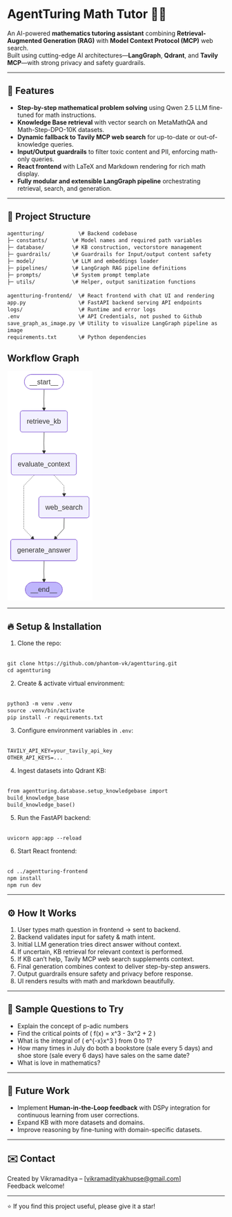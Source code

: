 
# AgentTuring Math Tutor 🤖📐

An AI-powered **mathematics tutoring assistant** combining **Retrieval-Augmented Generation (RAG)** with **Model Context Protocol (MCP)** web search.  
Built using cutting-edge AI architectures—**LangGraph**, **Qdrant**, and **Tavily MCP**—with strong privacy and safety guardrails.

---

## 🚀 Features

- **Step-by-step mathematical problem solving** using Qwen 2.5 LLM fine-tuned for math instructions.
- **Knowledge Base retrieval** with vector search on MetaMathQA and Math-Step-DPO-10K datasets.
- **Dynamic fallback to Tavily MCP web search** for up-to-date or out-of-knowledge queries.
- **Input/Output guardrails** to filter toxic content and PII, enforcing math-only queries.
- **React frontend** with LaTeX and Markdown rendering for rich math display.
- **Fully modular and extensible LangGraph pipeline** orchestrating retrieval, search, and generation.

---

## 📂 Project Structure


```
agentturing/           \# Backend codebase
├─ constants/        \# Model names and required path variables
├─ database/         \# KB construction, vectorstore management
├─ guardrails/       \# Guardrails for Input/output content safety
├─ model/            \# LLM and embeddings loader
├─ pipelines/        \# LangGraph RAG pipeline definitions
├─ prompts/          \# System prompt template
├─ utils/            \# Helper, output sanitization functions

agentturing-frontend/  \# React frontend with chat UI and rendering
app.py                 \# FastAPI backend serving API endpoints
logs/                  \# Runtime and error logs
.env                   \# API Credentials, not pushed to Github
save_graph_as_image.py \# Utility to visualize LangGraph pipeline as image
requirements.txt       \# Python dependencies
```

## Workflow Graph
![Pipeline Graph](pipeline_graph.png)

---

## 🔥 Setup & Installation

1. Clone the repo:
```

git clone https://github.com/phantom-vk/agentturing.git
cd agentturing

```

2. Create & activate virtual environment:
```

python3 -m venv .venv
source .venv/bin/activate
pip install -r requirements.txt

```

3. Configure environment variables in `.env`:
```

TAVILY_API_KEY=your_tavily_api_key
OTHER_API_KEYS=...

```

4. Ingest datasets into Qdrant KB:
```

from agentturing.database.setup_knowledgebase import build_knowledge_base
build_knowledge_base()

```

5. Run the FastAPI backend:
```

uvicorn app:app --reload

```

6. Start React frontend:
```

cd ../agentturing-frontend
npm install
npm run dev

```

---

## ⚙️ How It Works

1. User types math question in frontend → sent to backend.  
2. Backend validates input for safety & math intent.  
3. Initial LLM generation tries direct answer without context.  
4. If uncertain, KB retrieval for relevant context is performed.  
5. If KB can’t help, Tavily MCP web search supplements context.  
6. Final generation combines context to deliver step-by-step answers.  
7. Output guardrails ensure safety and privacy before response.  
8. UI renders results with math and markdown beautifully.

---

## 🧪 Sample Questions to Try

- Explain the concept of p-adic numbers  
- Find the critical points of \( f(x) = x^3 - 3x^2 + 2 \)  
- What is the integral of \( e^{-x}x^3 \) from 0 to 1?  
- How many times in July do both a bookstore (sale every 5 days) and shoe store (sale every 6 days) have sales on the same date?  
- What is love in mathematics?

---

## 🌱 Future Work

- Implement **Human-in-the-Loop feedback** with DSPy integration for continuous learning from user corrections.  
- Expand KB with more datasets and domains.  
- Improve reasoning by fine-tuning with domain-specific datasets.

---


## ✉️ Contact

Created by Vikramaditya – [vikramadityakhupse@gmail.com]  
Feedback welcome!

---

⭐ If you find this project useful, please give it a star!




